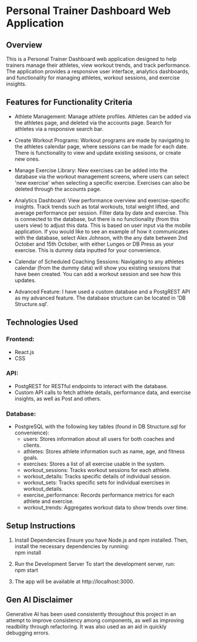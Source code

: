# Personal Trainer Dashboard Web Application
## Overview
This is a Personal Trainer Dashboard web application designed to help trainers manage their athletes, view workout trends, and track performance. The application provides a responsive user interface, analytics dashboards, and functionality for managing athletes, workout sessions, and exercise insights.

## Features for Functionality Criteria
- Athlete Management:
Manage athlete profiles. Athletes can be added via the athletes page, and deleted via the accounts page.
Search for athletes via a responsive search bar.

- Create Workout Programs:
Workout programs are made by navigating to the athletes calendar page, where sessions can be made for each date.
There is functionality to view and update existing sesisons, or create new ones.

- Manage Exercise Library:
New exercises can be added into the database via the workout management screens, where users can select 'new exercise' when selecting a specific exercise.
Exercises can also be deleted through the accounts page. 

- Analytics Dashboard:
View performance overview and exercise-specific insights.
Track trends such as total workouts, total weight lifted, and average performance per session.
Filter data by date and exercise.
This is connected to the database, but there is no functionality (from this users view) to adjust this data. This is based on user input via the mobile application. If you would like to see an example of how it communicates with the database, select Alex Johnson, with the any date between 2nd October and 15th October, with either Lunges or DB Press as your exercise. This is dummy data inputted for your convenience.

- Calendar of Scheduled Coaching Sessions:
Navigating to any athletes calendar (from the dummy data) will show you existing sessions that have been created. You can add a workout session and see how this updates. 

- Advanced Feature:
I have used a custom database and a PostgREST API as my advanced feature. The database structure can be located in 'DB Structure.sql'.
## Technologies Used
### Frontend:
- React.js
- CSS
### API:
- PostgREST for RESTful endpoints to interact with the database.
- Custom API calls to fetch athlete details, performance data, and exercise insights, as well as Post and others.

### Database:
- PostgreSQL with the following key tables (found in DB Structure.sql for convenience):
  - users: Stores information about all users for both coaches and clients.
  - athletes: Stores athlete information such as name, age, and fitness goals.
  - exercises: Stores a list of all exercise usable in the system.
  - workout_sessions: Tracks workout sessions for each athlete.
  - workout_details: Tracks specific details of individual session.
  - workout_sets: Tracks specific sets for individual exercises in workout_details.
  - exercise_performance: Records performance metrics for each athlete and exercise.
  - workout_trends: Aggregates workout data to show trends over time.

## Setup Instructions
1. Install Dependencies
Ensure you have Node.js and npm installed. Then, install the necessary dependencies by running:  
npm install

2. Run the Development Server
To start the development server, run:  
npm start

3. The app will be available at http://localhost:3000.

## Gen AI Disclaimer
Generative AI has been used consistently throughout this project in an attempt to improve consistency among components, as well as improving readbility through refactoring. It was also used as an aid in quickly debugging errors.
